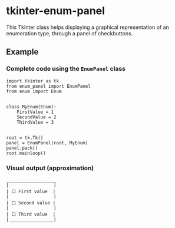 # tkinter-enum-panel

This TkInter class helps displaying a graphical representation of an enumeration type, through a panel of checkbuttons.

## Example

### Complete code using the `EnumPanel` class

    import tkinter as tk
    from enum_panel import EnumPanel
    from enum import Enum
    

    class MyEnum(Enum):
        FirstValue = 1
        SecondValue = 2
        ThirdValue = 3


    root = tk.Tk()
    panel = EnumPanel(root, MyEnum)
    panel.pack()
    root.mainloop()

### Visual output (approximation)

    ___________________
    |                 |
    | 口 First value  |
    |                 |
    | 口 Second value |
    |                 |
    | 口 Third value  |
    |_________________|
